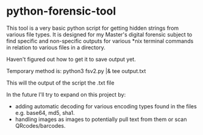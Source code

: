 # python-forensic-tool

This tool is a very basic python script for getting hidden strings from various file types.
It is designed for my Master's digital forensic subject to find specific and non-specific outputs for various \*nix terminal commands in relation to various files in a directory.

Haven't figured out how to get it to save output yet. 

Temporary method is:
   python3 fsv2.py |& tee output.txt

This will the output of the script the .txt file
 
In the future I'll try to expand on this project by:
  - adding automatic decoding for various encoding types found in the files e.g. base64, md5, sha1.
  - handling images as images to potentially pull text from them or scan QRcodes/barcodes.
